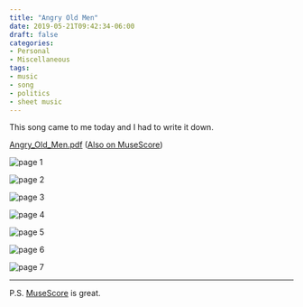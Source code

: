 ```yaml
---
title: "Angry Old Men"
date: 2019-05-21T09:42:34-06:00
draft: false
categories:
- Personal
- Miscellaneous
tags:
- music
- song
- politics
- sheet music
---
```


This song came to me today and I had to write it down.

[Angry_Old_Men.pdf](/files/Angry_Old_Men.pdf) ([Also on MuseScore](https://musescore.com/user/32212527/scores/5578817))

<!--more--> 

![page 1](/images/Angry_Old_Men-1.png)

![page 2](/images/Angry_Old_Men-2.png)

![page 3](/images/Angry_Old_Men-3.png)

![page 4](/images/Angry_Old_Men-4.png)

![page 5](/images/Angry_Old_Men-5.png)

![page 6](/images/Angry_Old_Men-6.png)

![page 7](/images/Angry_Old_Men-7.png)

----

P.S. [MuseScore](https://musescore.org/) is great.